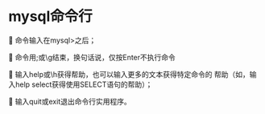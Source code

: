 # mysql命令行

 命令输入在mysql>之后； 

 命令用;或\g结束，换句话说，仅按Enter不执行命令

 输入help或\h获得帮助，也可以输入更多的文本获得特定命令的 帮助（如，输入help select获得使用SELECT语句的帮助）；

 输入quit或exit退出命令行实用程序。